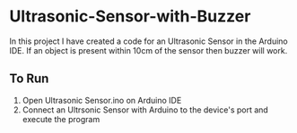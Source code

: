 # Ultrasonic-Sensor-with-Buzzer
In this project I have created a code for an Ultrasonic Sensor in the Arduino IDE. If an object is present within 10cm of the sensor then buzzer will work.

## To Run

1. Open Ultrasonic Sensor.ino on Arduino IDE
2. Connect an Ultrsonic Sensor with Arduino to the device's port and execute the program
